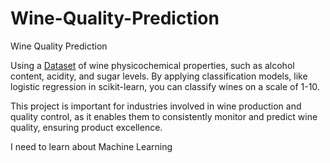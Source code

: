 # Wine-Quality-Prediction
Wine Quality Prediction

Using a [Dataset](https://archive.ics.uci.edu/dataset/186/wine+quality) of wine physicochemical properties, such as alcohol content, acidity, and sugar levels. By applying classification models, like logistic regression in scikit-learn, you can classify wines on a scale of 1-10.

This project is important for industries involved in wine production and quality control, as it enables them to consistently monitor and predict wine quality, ensuring product excellence.

I need to learn about Machine Learning
